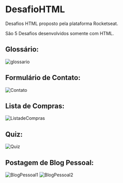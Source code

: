 # DesafioHTML

Desafios HTML proposto pela plataforma Rocketseat.

São 5 Desafios desenvolvidos somente com HTML.

## Glossário:
![glossario](https://user-images.githubusercontent.com/53975201/181866611-2d63ba56-0757-4c4c-a32b-d65b1f1d79e9.png)

## Formulário de Contato:
![Contato](https://user-images.githubusercontent.com/53975201/181866617-58513218-11a8-48bc-b60f-c38a25035ae2.png)

## Lista de Compras:
![ListadeCompras](https://user-images.githubusercontent.com/53975201/181866625-52979367-8861-49ea-9140-55d60f82a300.png)

## Quiz:
![Quiz](https://user-images.githubusercontent.com/53975201/181866630-49a43ea5-77fe-44b1-ab50-78d33401fcc8.png)

## Postagem de Blog Pessoal:
![BlogPessoal1](https://user-images.githubusercontent.com/53975201/181866636-f6584dbb-ecbf-4fbd-94e1-5623c7fa1c2d.png)
![BlogPessoal2](https://user-images.githubusercontent.com/53975201/181866641-b1c36b1e-d923-48b3-9a37-5129470ec96e.png)


